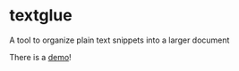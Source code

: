 # textglue
A tool to organize plain text snippets into a larger document 

There is a [demo](https://orest-d.github.io/textglue/index.html)!
